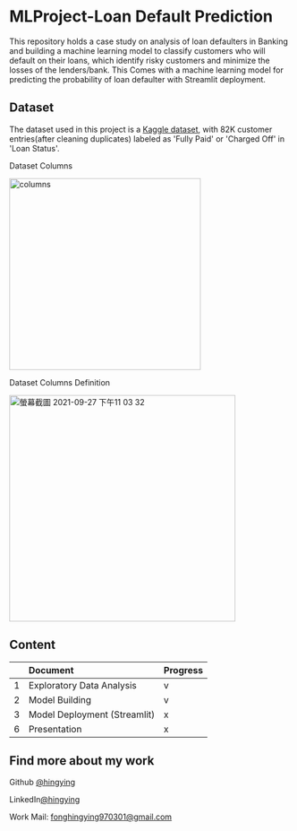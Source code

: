 
# MLProject-Loan Default Prediction


This repository holds a case study on analysis of loan defaulters in Banking and building a machine learning model to classify customers who will default on their loans, which identify risky customers and minimize the losses of the lenders/bank. This Comes with a machine learning model for predicting the probability of loan defaulter with Streamlit deployment.



## Dataset
The dataset used in this project is a [Kaggle dataset](https://www.kaggle.com/zaurbegiev/my-dataset?select=credit_train.csv), with 82K customer entries(after cleaning duplicates) labeled as 'Fully Paid' or 'Charged Off' in 'Loan Status'.
 
 Dataset Columns
 
 <img width="342" alt="columns" src="https://user-images.githubusercontent.com/84705652/134933393-e1130f02-f28b-4863-a48c-a5d77c9d9e29.png">

Dataset Columns Definition

<img width="404" alt="螢幕截圖 2021-09-27 下午11 03 32" src="https://user-images.githubusercontent.com/84705652/134934802-b4ff110b-1d97-4c04-bf8a-e8429367842b.png">



  ## Content

| |Document | Progress |
| :---   | :--- | :---  |
| 1 |Exploratory Data Analysis   | v  |    
| 2 |Model Building     | v  |      
| 3 |Model Deployment (Streamlit) | x  |      
| 6 |Presentation   | x  |      

  
## Find more about my work

 Github [@hingying](https://www.github.com/hingying)

 LinkedIn[@hingying](https://www.github.com/hingying)

Work Mail: fonghingying970301@gmail.com

  
